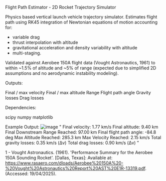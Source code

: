 Flight Path Estimator - 2D Rocket Trajectory Simulator

Physics based vertical launch vehicle trajectory simulator. Estimates flight path using RK45 integration of Newtonian equations of motion accounting for:

- variable drag
- thrust interpolation with altitude
- gravitational acceleration and density variability with altitude
- multi-staging.

Validated against Aerobee 150A flight data (Vought Astronautics, 1961) to within ~1.5% of altitude and ~5% of range (expected due to simplified 2D assumptions and no aerodynamic instability modeling). 

Outputs:

Final / max velocity
Final / max altitude 
Range
Flight path angle
Gravity losses
Drag losses

Dependencies:

scipy
numpy
matplotlib

Example Output:
![image](https://github.com/user-attachments/assets/40ab0f88-42c9-4cc0-8d26-fce29203ed00)
"
Final velocity: 1.77 km/s
Final altitude: 9.40 km
Final Downstream Range Reached: 97.00 km
Final flight path angle: -84.8 deg
Max Altitude Reached: 285.3 km
Max Velocity Reached: 2.15 km/s
Total gravity losses: 0.35 km/s (Δv)
Total drag losses: 0.90 km/s (Δv)
"

1 - Vought Astronautics. (1961). 'Performance Summary for the Aerobee 150A Sounding Rocket'. [Dallas, Texas]: Available at: https://www.rasaero.com/dloads/Aerobee%20150A%20-%20Vought%20Astronautics%20Report%20AST%20E1R-13319.pdf. (Accessed: 19/04/2025).
